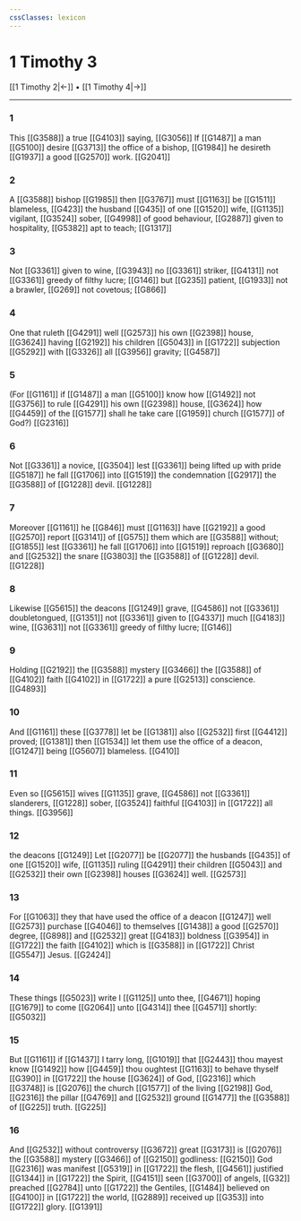 ```yaml
---
cssClasses: lexicon
---
```

# 1 Timothy 3

[[1 Timothy 2|←]] • [[1 Timothy 4|→]]

---

### 1
This [[G3588]] a true [[G4103]] saying, [[G3056]] If [[G1487]] a man [[G5100]] desire [[G3713]] the office of a bishop, [[G1984]] he desireth [[G1937]] a good [[G2570]] work. [[G2041]]

### 2
A [[G3588]] bishop [[G1985]] then [[G3767]] must [[G1163]] be [[G1511]] blameless, [[G423]] the husband [[G435]] of one [[G1520]] wife, [[G1135]] vigilant, [[G3524]] sober, [[G4998]] of good behaviour, [[G2887]] given to hospitality, [[G5382]] apt to teach; [[G1317]]

### 3
Not [[G3361]] given to wine, [[G3943]] no [[G3361]] striker, [[G4131]] not [[G3361]] greedy of filthy lucre; [[G146]] but [[G235]] patient, [[G1933]] not a brawler, [[G269]] not covetous; [[G866]]

### 4
One that ruleth [[G4291]] well [[G2573]] his own [[G2398]] house, [[G3624]] having [[G2192]] his children [[G5043]] in [[G1722]] subjection [[G5292]] with [[G3326]] all [[G3956]] gravity; [[G4587]]

### 5
(For [[G1161]] if [[G1487]] a man [[G5100]] know how [[G1492]] not [[G3756]] to rule [[G4291]] his own [[G2398]] house, [[G3624]] how [[G4459]] of the [[G1577]] shall he take care [[G1959]] church [[G1577]] of God?) [[G2316]]

### 6
Not [[G3361]] a novice, [[G3504]] lest [[G3361]] being lifted up with pride [[G5187]] he fall [[G1706]] into [[G1519]] the condemnation [[G2917]] the [[G3588]] of [[G1228]] devil. [[G1228]]

### 7
Moreover [[G1161]] he [[G846]] must [[G1163]] have [[G2192]] a good [[G2570]] report [[G3141]] of [[G575]] them which are [[G3588]] without; [[G1855]] lest [[G3361]] he fall [[G1706]] into [[G1519]] reproach [[G3680]] and [[G2532]] the snare [[G3803]] the [[G3588]] of [[G1228]] devil. [[G1228]]

### 8
Likewise [[G5615]] the deacons [[G1249]] grave, [[G4586]] not [[G3361]] doubletongued, [[G1351]] not [[G3361]] given to [[G4337]] much [[G4183]] wine, [[G3631]] not [[G3361]] greedy of filthy lucre; [[G146]]

### 9
Holding [[G2192]] the [[G3588]] mystery [[G3466]] the [[G3588]] of [[G4102]] faith [[G4102]] in [[G1722]] a pure [[G2513]] conscience. [[G4893]]

### 10
And [[G1161]] these [[G3778]] let be [[G1381]] also [[G2532]] first [[G4412]] proved; [[G1381]] then [[G1534]] let them use the office of a deacon, [[G1247]] being [[G5607]] blameless. [[G410]]

### 11
Even so [[G5615]] wives [[G1135]] grave, [[G4586]] not [[G3361]] slanderers, [[G1228]] sober, [[G3524]] faithful [[G4103]] in [[G1722]] all things. [[G3956]]

### 12
the deacons [[G1249]] Let [[G2077]] be [[G2077]] the husbands [[G435]] of one [[G1520]] wife, [[G1135]] ruling [[G4291]] their children [[G5043]] and [[G2532]] their own [[G2398]] houses [[G3624]] well. [[G2573]]

### 13
For [[G1063]] they that have used the office of a deacon [[G1247]] well [[G2573]] purchase [[G4046]] to themselves [[G1438]] a good [[G2570]] degree, [[G898]] and [[G2532]] great [[G4183]] boldness [[G3954]] in [[G1722]] the faith [[G4102]] which is [[G3588]] in [[G1722]] Christ [[G5547]] Jesus. [[G2424]]

### 14
These things [[G5023]] write I [[G1125]] unto thee, [[G4671]] hoping [[G1679]] to come [[G2064]] unto [[G4314]] thee [[G4571]] shortly: [[G5032]]

### 15
But [[G1161]] if [[G1437]] I tarry long, [[G1019]] that [[G2443]] thou mayest know [[G1492]] how [[G4459]] thou oughtest [[G1163]] to behave thyself [[G390]] in [[G1722]] the house [[G3624]] of God, [[G2316]] which [[G3748]] is [[G2076]] the church [[G1577]] of the living [[G2198]] God, [[G2316]] the pillar [[G4769]] and [[G2532]] ground [[G1477]] the [[G3588]] of [[G225]] truth. [[G225]]

### 16
And [[G2532]] without controversy [[G3672]] great [[G3173]] is [[G2076]] the [[G3588]] mystery [[G3466]] of [[G2150]] godliness: [[G2150]] God [[G2316]] was manifest [[G5319]] in [[G1722]] the flesh, [[G4561]] justified [[G1344]] in [[G1722]] the Spirit, [[G4151]] seen [[G3700]] of angels, [[G32]] preached [[G2784]] unto [[G1722]] the Gentiles, [[G1484]] believed on [[G4100]] in [[G1722]] the world, [[G2889]] received up [[G353]] into [[G1722]] glory. [[G1391]]